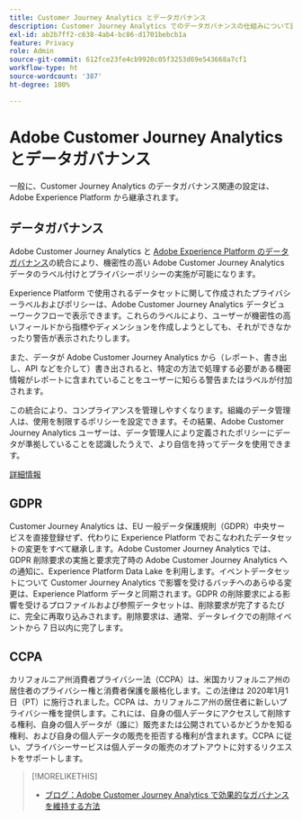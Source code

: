 ```yaml
---
title: Customer Journey Analytics とデータガバナンス
description: Customer Journey Analytics でのデータガバナンスの仕組みについて説明します。
exl-id: ab2b7ff2-c638-4ab4-bc86-d1701bebcb1a
feature: Privacy
role: Admin
source-git-commit: 612fce23fe4cb9920c05f3253d69e543668a7cf1
workflow-type: ht
source-wordcount: '387'
ht-degree: 100%

---
```


# Adobe Customer Journey Analytics とデータガバナンス

一般に、Customer Journey Analytics のデータガバナンス関連の設定は、Adobe Experience Platform から継承されます。

## データガバナンス

Adobe Customer Journey Analytics と [Adobe Experience Platform のデータガバナンス](https://experienceleague.adobe.com/docs/experience-platform/data-governance/home.html?lang=ja)の統合により、機密性の高い Adobe Customer Journey Analytics データのラベル付けとプライバシーポリシーの実施が可能になります。

Experience Platform で使用されるデータセットに関して作成されたプライバシーラベルおよびポリシーは、Adobe Customer Journey Analytics データビューワークフローで表示できます。これらのラベルにより、ユーザーが機密性の高いフィールドから指標やディメンションを作成しようとしても、それができなかったり警告が表示されたりします。

また、データが Adobe Customer Journey Analytics から（レポート、書き出し、API などを介して）書き出されると、特定の方法で処理する必要がある機密情報がレポートに含まれていることをユーザーに知らる警告またはラベルが付加されます。

この統合により、コンプライアンスを管理しやすくなります。組織のデータ管理人は、使用を制限するポリシーを設定できます。その結果、Adobe Customer Journey Analytics ユーザーは、データ管理人により定義されたポリシーにデータが準拠していることを認識したうえで、より自信を持ってデータを使用できます。

[詳細情報](/help/data-views/data-governance.md)

## GDPR

Customer Journey Analytics は、EU 一般データ保護規則（GDPR）中央サービスを直接登録せず、代わりに Experience Platform でおこなわれたデータセットの変更をすべて継承します。Adobe Customer Journey Analytics では、GDPR 削除要求の実施と要求完了時の Adobe Customer Journey Analytics への通知に、Experience Platform Data Lake を利用します。イベントデータセットについて Customer Journey Analytics で影響を受けるバッチへのあらゆる変更は、Experience Platform データと同期されます。GDPR の削除要求による影響を受けるプロファイルおよび参照データセットは、削除要求が完了するたびに、完全に再取り込みされます。削除要求は、通常、データレイクでの削除イベントから 7 日以内に完了します。

## CCPA

カリフォルニア州消費者プライバシー法（CCPA）は、米国カリフォルニア州の居住者のプライバシー権と消費者保護を厳格化します。この法律は 2020年1月1日（PT）に施行されました。CCPA は、カリフォルニア州の居住者に新しいプライバシー権を提供します。これには、自身の個人データにアクセスして削除する権利、自身の個人データが（誰に）販売または公開されているかどうかを知る権利、および自身の個人データの販売を拒否する権利が含まれます。CCPA に従い、プライバシーサービスは個人データの販売のオプトアウトに対するリクエストをサポートします。

>[!MORELIKETHIS]
>
>* [ブログ：Adobe Customer Journey Analytics で効果的なガバナンスを維持する方法](https://experienceleaguecommunities.adobe.com/t5/adobe-analytics-blogs/bg-p/adobe-analytics-blogs/page/4)
